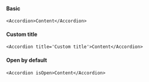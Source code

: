 #### Basic
```
<Accordion>Content</Accordion>
```

#### Custom title
```
<Accordion title='Custom title'>Content</Accordion>
```

#### Open by default
```
<Accordion isOpen>Content</Accordion>
```
